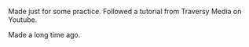 Made just for some practice. Followed a tutorial from Traversy Media on Youtube.

Made a long time ago.
